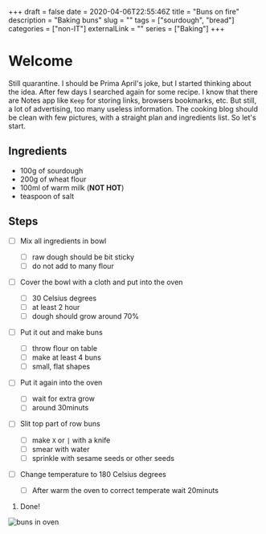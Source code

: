 +++
draft = false
date = 2020-04-06T22:55:46Z
title = "Buns on fire"
description = "Baking buns"
slug = ""
tags = ["sourdough", "bread"]
categories = ["non-IT"]
externalLink = ""
series = ["Baking"]
+++

# Welcome

Still quarantine. I should be Prima April's joke, but I started
thinking about the idea. After few days I searched
again for some recipe. I know that there are Notes app
like `Keep` for storing links, browsers bookmarks, etc.
But still, a lot of advertising, too many useless information.
The cooking blog should be clean with few pictures, with a straight
plan and ingredients list. So let's start.

## Ingredients

- 100g of sourdough
- 200g of wheat flour
- 100ml of warm milk (**NOT HOT**)
- teaspoon of salt

## Steps

- [ ] Mix all ingredients in bowl

  - [ ] raw dough should be bit sticky
  - [ ] do not add to many flour

- [ ] Cover the bowl with a cloth and put into the oven

  - [ ] 30 Celsius degrees
  - [ ] at least 2 hour
  - [ ] dough should grow around 70%

- [ ] Put it out and make buns

  - [ ] throw flour on table
  - [ ] make at least 4 buns
  - [ ] small, flat shapes

- [ ] Put it again into the oven

  - [ ] wait for extra grow
  - [ ] around 30minuts

- [ ] Slit top part of row buns

  - [ ] make `X` or `|` with a knife
  - [ ] smear with water
  - [ ] sprinkle with sesame seeds or other seeds

- [ ] Change temperature to 180 Celsius degrees

  - [ ] After warm the oven to correct temperate wait 20minuts

1. Done!

![buns in oven](/images/buns.jpg)

